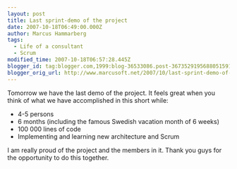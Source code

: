 ```yaml
---
layout: post
title: Last sprint-demo of the project
date: 2007-10-18T06:49:00.000Z
author: Marcus Hammarberg
tags:
  - Life of a consultant
  - Scrum
modified_time: 2007-10-18T06:57:28.445Z
blogger_id: tag:blogger.com,1999:blog-36533086.post-3673529195688051591
blogger_orig_url: http://www.marcusoft.net/2007/10/last-sprint-demo-of-project.html
---
```



Tomorrow we have the last demo of the project. It feels great when you
think of what we have accomplished in this short while:

- 4-5 persons
- 6 months (including the famous Swedish <span id="SPELLING_ERROR_0"
    class="blsp-spelling-corrected">vacation month of 6 weeks)
- 100 000 lines of code
- Implementing and <span id="SPELLING_ERROR_1"
    class="blsp-spelling-corrected">learning new architecture and
    Scrum

I am really proud of the project and the members in it. Thank you guys
for the opportunity to do this together.
